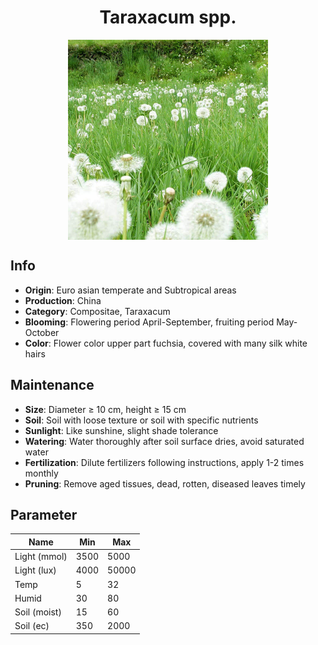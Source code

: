 <h1 align='center'>Taraxacum spp.</h1>
<p align="center">
    <img 
        align='center'
        width='320'
        src="../images/taraxacum spp.png" 
        alt='Taraxacum spp.' />
</p>

## Info

 - **Origin**: Euro asian temperate and Subtropical areas
 - **Production**: China
 - **Category**: Compositae, Taraxacum
 - **Blooming**: Flowering period April-September, fruiting period May-October
 - **Color**: Flower color upper part fuchsia, covered with many silk white hairs

## Maintenance

 - **Size**: Diameter ≥ 10 cm, height ≥ 15 cm
 - **Soil**: Soil with loose texture or soil with specific nutrients
 - **Sunlight**: Like sunshine, slight shade tolerance
 - **Watering**: Water thoroughly after soil surface dries, avoid saturated water
 - **Fertilization**: Dilute fertilizers following instructions, apply 1-2 times monthly
 - **Pruning**: Remove aged tissues, dead, rotten, diseased leaves timely

## Parameter

| Name         | Min  | Max   |
|--------------|------|-------|
| Light (mmol) | 3500 | 5000  |
| Light (lux)  | 4000 | 50000 |
| Temp         | 5    | 32    |
| Humid        | 30   | 80    |
| Soil (moist) | 15   | 60    |
| Soil (ec)    | 350  | 2000  |